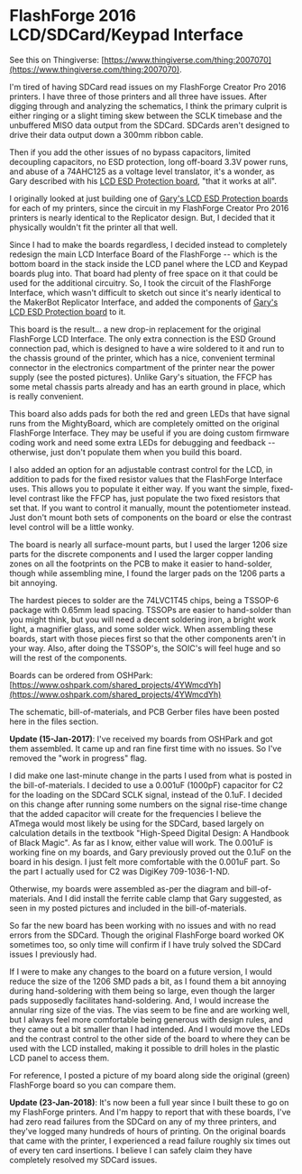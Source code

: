 # FlashForge 2016 LCD/SDCard/Keypad Interface

See this on Thingiverse: [https://www.thingiverse.com/thing:2007070](https://www.thingiverse.com/thing:2007070).

I'm tired of having SDCard read issues on my FlashForge Creator Pro 2016 printers.  I have three of those printers and all three have issues.  After digging through and analyzing the schematics, I think the primary culprit is either ringing or a slight timing skew between the SCLK timebase and the unbuffered MISO data output from the SDCard.  SDCards aren't designed to drive their data output down a 300mm ribbon cable.

Then if you add the other issues of no bypass capacitors, limited decoupling capacitors, no ESD protection, long off-board 3.3V power runs, and abuse of a 74AHC125 as a voltage level translator, it's a wonder, as Gary described with his [LCD ESD Protection board](https://www.thingiverse.com/thing:91656), "that it works at all".

I originally looked at just building one of [Gary's LCD ESD Protection boards](https://www.thingiverse.com/thing:91656) for each of my printers, since the circuit in my FlashForge Creator Pro 2016 printers is nearly identical to the Replicator design.  But, I decided that it physically wouldn't fit the printer all that well.

Since I had to make the boards regardless, I decided instead to completely redesign the main LCD Interface Board of the FlashForge -- which is the bottom board in the stack inside the LCD panel where the LCD and Keypad boards plug into.  That board had plenty of free space on it that could be used for the additional circuitry.  So, I took the circuit of the FlashForge Interface, which wasn't difficult to sketch out since it's nearly identical to the MakerBot Replicator Interface, and added the components of [Gary's LCD ESD Protection board](https://www.thingiverse.com/thing:91656) to it.

This board is the result...  a new drop-in replacement for the original FlashForge LCD Interface.  The only extra connection is the ESD Ground connection pad, which is designed to have a wire soldered to it and run to the chassis ground of the printer, which has a nice, convenient terminal connector in the electronics compartment of the printer near the power supply (see the posted pictures).  Unlike Gary's situation, the FFCP has some metal chassis parts already and has an earth ground in place, which is really convenient.

This board also adds pads for both the red and green LEDs that have signal runs from the MightyBoard, which are completely omitted on the original FlashForge Interface.  They may be useful if you are doing custom firmware coding work and need some extra LEDs for debugging and feedback -- otherwise, just don't populate them when you build this board.

I also added an option for an adjustable contrast control for the LCD, in addition to pads for the fixed resistor values that the FlashForge Interface uses.  This allows you to populate it either way.  If you want the simple, fixed-level contrast like the FFCP has, just populate the two fixed resistors that set that.  If you want to control it manually, mount the potentiometer instead.  Just don't mount both sets of components on the board or else the contrast level control will be a little wonky.

The board is nearly all surface-mount parts, but I used the larger 1206 size parts for the discrete components and I used the larger copper landing zones on all the footprints on the PCB to make it easier to hand-solder, though while assembling mine, I found the larger pads on the 1206 parts a bit annoying.

The hardest pieces to solder are the 74LVC1T45 chips, being a TSSOP-6 package with 0.65mm lead spacing.  TSSOPs are easier to hand-solder than you might think, but you will need a decent soldering iron, a bright work light, a magnifier glass, and some solder wick.  When assembling these boards, start with those pieces first so that the other components aren't in your way.  Also, after doing the TSSOP's, the SOIC's will feel huge and so will the rest of the components. 

Boards can be ordered from OSHPark: [https://www.oshpark.com/shared_projects/4YWmcdYh](https://www.oshpark.com/shared_projects/4YWmcdYh)

The schematic, bill-of-materials, and PCB Gerber files have been posted here in the files section.

**Update (15-Jan-2017)**: I've received my boards from OSHPark and got them assembled.  It came up and ran fine first time with no issues.  So I've removed the "work in progress" flag.

I did make one last-minute change in the parts I used from what is posted in the bill-of-materials.  I decided to use a 0.001uF (1000pF) capacitor for C2 for the loading on the SDCard SCLK signal, instead of the 0.1uF.  I decided on this change after running some numbers on the signal rise-time change that the added capacitor will create for the frequencies I believe the ATmega would most likely be using for the SDCard, based largely on calculation details in the textbook "High-Speed Digital Design: A Handbook of Black Magic".  As far as I know, either value will work.  The 0.001uF is working fine on my boards, and Gary previously proved out the 0.1uF on the board in his design.  I just felt more comfortable with the 0.001uF part.  So the part I actually used for C2 was DigiKey 709-1036-1-ND.

Otherwise, my boards were assembled as-per the diagram and bill-of-materials.  And I did install the ferrite cable clamp that Gary suggested, as seen in my posted pictures and included in the bill-of-materials.

So far the new board has been working with no issues and with no read errors from the SDCard.  Though the original FlashForge board worked OK sometimes too, so only time will confirm if I have truly solved the SDCard issues I previously had.

If I were to make any changes to the board on a future version, I would reduce the size of the 1206 SMD pads a bit, as I found them a bit annoying during hand-soldering with them being so large, even though the larger pads supposedly facilitates hand-soldering.  And, I would increase the annular ring size of the vias.  The vias seem to be fine and are working well, but I always feel more comfortable being generous with design rules, and they came out a bit smaller than I had intended.  And I would move the LEDs and the contrast control to the other side of the board to where they can be used with the LCD installed, making it possible to drill holes in the plastic LCD panel to access them.

For reference, I posted a picture of my board along side the original (green) FlashForge board so you can compare them.

**Update (23-Jan-2018)**: It's now been a full year since I built these to go on my FlashForge printers.  And I'm happy to report that with these boards, I've had zero read failures from the SDCard on any of my three printers, and they've logged many hundreds of hours of printing.  On the original boards that came with the printer, I experienced a read failure roughly six times out of every ten card insertions.  I believe I can safely claim they have completely resolved my SDCard issues.
